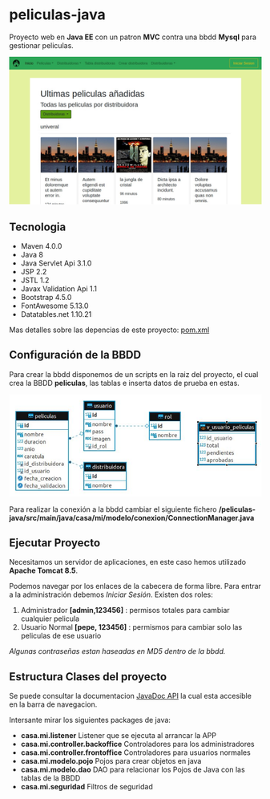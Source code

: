 # peliculas-java

Proyecto web en **Java EE** con un patron **MVC** contra una bbdd **Mysql**
para gestionar peliculas. 


![screenshot 1]( img01.jpg?raw=true)


## Tecnologia

- Maven 4.0.0
- Java 8
- Java Servlet Api 3.1.0
- JSP 2.2
- JSTL 1.2
- Javax Validation Api 1.1
- Bootstrap 4.5.0
- FontAwesome 5.13.0
- Datatables.net 1.10.21

Mas detalles sobre las depencias de este proyecto: [pom.xml](https://github.com/javierrruiz85/peliculas-java/blob/master/pom.xml)




## Configuración de la BBDD

Para crear la bbdd disponemos de un scripts en la raiz del proyecto, el cual crea la BBDD **peliculas**, las tablas e inserta datos de prueba en estas.

![screenshot 2]( img02.jpg?raw=true)

Para realizar la conexión a la bbdd cambiar el siguiente fichero **/peliculas-java/src/main/java/casa/mi/modelo/conexion/ConnectionManager.java**





## Ejecutar Proyecto

Necesitamos un servidor de aplicaciones, en este caso hemos utilizado **Apache Tomcat 8.5**.

Podemos navegar por los enlaces de la cabecera de forma libre.
Para entrar a la administración debemos *Iniciar Sesión*. Existen dos roles:

1. Administrador   **[admin,123456]** : permisos totales para cambiar cualquier pelicula
2. Usuario Normal  **[pepe, 123456]** : permismos para cambiar solo las peliculas de ese usuario

*Algunas contraseñas estan haseadas en MD5 dentro de la bbdd.*


## Estructura Clases del proyecto

Se puede consultar la documentacion [JavaDoc API](https://github.com/javierrruiz85/peliculas-java/tree/master/src/main/webapp/doc) la cual esta accesible en la barra de navegacion.

Intersante mirar los siguientes packages de java:

- **casa.mi.listener** Listener que se ejecuta al arrancar la APP
- **casa.mi.controller.backoffice** Controladores para los administradores
- **casa.mi.controller.frontoffice** Controladores para usuarios normales
- **casa.mi.modelo.pojo** Pojos para crear objetos en java
- **casa.mi.modelo.dao** DAO para relacionar los Pojos de Java con las tablas de la BBDD
- **casa.mi.seguridad** Filtros de seguridad


